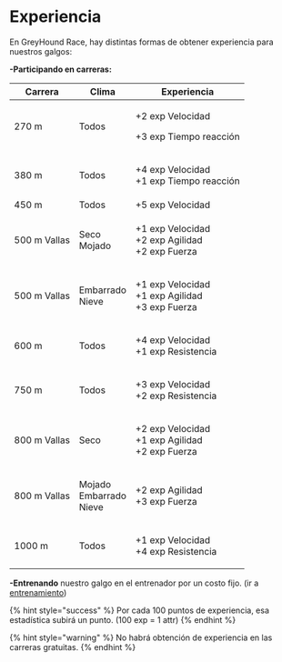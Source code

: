 # Experiencia

En GreyHound Race, hay distintas formas de obtener experiencia para nuestros galgos:

**-Participando en carreras:**

| Carrera      | Clima                               | Experiencia                                                 |
| ------------ | ----------------------------------- | ----------------------------------------------------------- |
| 270 m        | Todos                               | <p>+2 exp Velocidad</p><p>+3 exp Tiempo reacción</p>        |
| 380 m        | Todos                               | <p>+4 exp Velocidad<br>+1 exp Tiempo reacción</p>           |
| 450 m        | Todos                               | +5 exp Velocidad                                            |
| 500 m Vallas | <p>Seco<br>Mojado</p>               | <p>+1 exp Velocidad<br>+2 exp Agilidad<br>+2 exp Fuerza</p> |
| 500 m Vallas | <p>Embarrado<br>Nieve</p>           | <p>+1 exp Velocidad<br>+1 exp Agilidad<br>+3 exp Fuerza</p> |
| 600 m        | Todos                               | <p>+4 exp Velocidad<br>+1 exp Resistencia</p>               |
| 750 m        | Todos                               | <p>+3 exp Velocidad<br>+2 exp Resistencia</p>               |
| 800 m Vallas | Seco                                | <p>+2 exp Velocidad<br>+1 exp Agilidad<br>+2 exp Fuerza</p> |
| 800 m Vallas | <p>Mojado<br>Embarrado<br>Nieve</p> | <p>+2 exp Agilidad<br>+3 exp Fuerza</p>                     |
| 1000 m       | Todos                               | <p>+1 exp Velocidad<br>+4 exp Resistencia</p>               |

**-Entrenando** nuestro galgo en el entrenador por un costo fijo. (ir a [entrenamiento](../../entrenamiento/tipos-de-entrenamiento.md))

{% hint style="success" %}
Por cada 100 puntos de experiencia, esa estadística subirá un punto. (100 exp = 1 attr)
{% endhint %}

{% hint style="warning" %}
No habrá obtención de experiencia en las carreras gratuitas.
{% endhint %}
